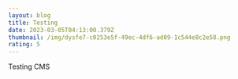 ```yaml
---
layout: blog
title: Testing
date: 2023-03-05T04:13:00.379Z
thumbnail: /img/dysfe7-c0253e5f-49ec-4df6-ad09-1c544e8c2e58.png
rating: 5
---
```

T﻿esting CMS